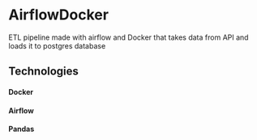 # AirflowDocker
ETL pipeline made with airflow and Docker that takes data from API and loads it to postgres database

## Technologies
#### Docker
#### Airflow
#### Pandas
